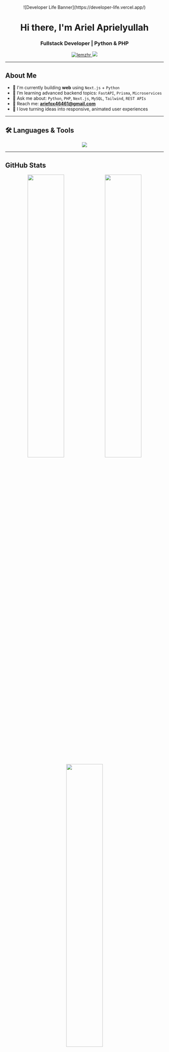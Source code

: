 <p align="center">
  ![Developer Life Banner](https://developer-life.vercel.app/)
</p>

<h1 align="center"> Hi there, I'm Ariel Aprielyullah</h1>
<h3 align="center">Fullstack Developer | Python & PHP </h3>

<p align="center">
  <a href="https://github.com/lemzhr">
    <img src="https://komarev.com/ghpvc/?username=lemzhr&label=Profile%20views&color=blueviolet&style=flat" alt="lemzhr" />
  </a>
  <a href="https://github.com/lemzhr?tab=followers">
    <img src="https://img.shields.io/github/followers/lemzhr?label=Followers&style=social" />
  </a>
</p>

---

## About Me
- 🔭 I'm currently building **web** using `Next.js` + `Python`
- 🌱 I’m learning advanced backend topics: `FastAPI`, `Prisma`, `Microservices`
- 💬 Ask me about: `Python`, `PHP`, `Next.js`, `MySQL`, `Tailwind`, `REST APIs`
- 📧 Reach me: **ariefox46461@gmail.com**
- 🎨 I love turning ideas into responsive, animated user experiences

---

## 🛠️ Languages & Tools

<p align="center">
  <img src="https://skillicons.dev/icons?i=python,nextjs,react,php,js,html,css,mysql,tailwind,bootstrap,github,figma" />
</p>

---

## GitHub Stats

<p align="center">
  <img src="https://github-readme-stats.vercel.app/api?username=lemzhr&show_icons=true&theme=tokyonight&border_radius=10&hide_border=true" width="48%"/>
  <img src="https://github-readme-streak-stats.herokuapp.com/?user=lemzhr&theme=tokyonight&hide_border=true" width="48%"/>
  <img src="https://github-readme-stats.vercel.app/api/top-langs/?username=lemzhr&layout=compact&theme=tokyonight&hide_border=true" width="48%"/>
</p>

---

## Connect With Me

<p align="center">
  <a href="mailto:ariefox46461@gmail.com"><img src="https://img.shields.io/badge/Gmail-D14836?style=for-the-badge&logo=gmail&logoColor=white"/></a>
  <a href="https://instagram.com/lemzhr"><img src="https://img.shields.io/badge/Instagram-E4405F?style=for-the-badge&logo=instagram&logoColor=white"/></a>
  <a href="https://github.com/lemzhr"><img src="https://img.shields.io/badge/GitHub-181717?style=for-the-badge&logo=github&logoColor=white"/></a>
  <a href="https://linkedin.com/in/ariel-aprielyullah-687243352"><img src="https://img.shields.io/badge/LinkedIn-0A66C2?style=for-the-badge&logo=linkedin&logoColor=white"/></a>
</p>

---

##  Fun Fact
```python
while True:
    try:
        code()
        learn()
        sleep()
    except LifeError:
        coffee()
        continue
